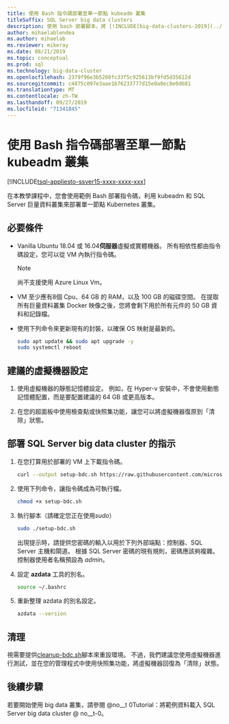```yaml
---
title: 使用 Bash 指令碼部署至單一節點 kubeadm 叢集
titleSuffix: SQL Server big data clusters
description: 使用 bash 部署腳本，將 [!INCLUDE[big-data-clusters-2019](../includes/ssbigdataclusters-ver15.md)] 部署至單一節點 kubeadm 叢集。
author: mihaelablendea
ms.author: mihaelab
ms.reviewer: mikeray
ms.date: 08/21/2019
ms.topic: conceptual
ms.prod: sql
ms.technology: big-data-cluster
ms.openlocfilehash: 2379f96e3b5288fc33f5c925613bf9fd5d35612d
ms.sourcegitcommit: c4875c097e3aae1b76233777d15e0a0ec8e0d681
ms.translationtype: MT
ms.contentlocale: zh-TW
ms.lasthandoff: 09/27/2019
ms.locfileid: "71341845"
---
```

# <a name="deploy-with-a-bash-script-to-a-single-node-kubeadm-cluster"></a>使用 Bash 指令碼部署至單一節點 kubeadm 叢集

[!INCLUDE[tsql-appliesto-ssver15-xxxx-xxxx-xxx](../includes/tsql-appliesto-ssver15-xxxx-xxxx-xxx.md)]

在本教學課程中，您會使用範例 Bash 部署指令碼，利用 kubeadm 和 SQL Server 巨量資料叢集來部署單一節點 Kubernetes 叢集。  

## <a name="prerequisites"></a>必要條件

- Vanilla Ubuntu 18.04 或 16.04**伺服器**虛擬或實體機器。 所有相依性都由指令碼設定，您可以從 VM 內執行指令碼。

  > [!NOTE]
  > 尚不支援使用 Azure Linux Vm。

- VM 至少應有8個 Cpu、64 GB 的 RAM，以及 100 GB 的磁碟空間。 在提取所有巨量資料叢集 Docker 映像之後，您將會剩下用於所有元件的 50 GB 資料和記錄檔。

- 使用下列命令來更新現有的封裝，以確保 OS 映射是最新的。

   ``` bash
   sudo apt update && sudo apt upgrade -y
   sudo systemctl reboot
   ```

## <a name="recommended-virtual-machine-settings"></a>建議的虛擬機器設定

1. 使用虛擬機器的靜態記憶體設定。 例如，在 Hyper-v 安裝中，不會使用動態記憶體配置，而是要配置建議的 64 GB 或更高版本。

1. 在您的超面板中使用檢查點或快照集功能，讓您可以將虛擬機器復原到「清除」狀態。


## <a name="instructions-to-deploy-sql-server-big-data-cluster"></a>部署 SQL Server big data cluster 的指示

1. 在您打算用於部署的 VM 上下載指令碼。

   ```bash
   curl --output setup-bdc.sh https://raw.githubusercontent.com/microsoft/sql-server-samples/master/samples/features/sql-big-data-cluster/deployment/kubeadm/ubuntu-single-node-vm/setup-bdc.sh
   ```

2. 使用下列命令，讓指令碼成為可執行檔。

   ```bash
   chmod +x setup-bdc.sh
   ```

3. 執行腳本（請確定您正在使用*sudo*）

   ```bash
   sudo ./setup-bdc.sh
   ```

   出現提示時，請提供您密碼的輸入以用於下列外部端點：控制器、SQL Server 主機和閘道。 根據 SQL Server 密碼的現有規則，密碼應該夠複雜。 控制器使用者名稱預設為 *admin*。

4. 設定 **azdata** 工具的別名。

   ```bash
   source ~/.bashrc
   ```

5. 重新整理 azdata 的別名設定。

   ```bash
   azdata --version
   ```

## <a name="cleanup"></a>清理

視需要提供[cleanup-bdc.sh](https://raw.githubusercontent.com/microsoft/sql-server-samples/master/samples/features/sql-big-data-cluster/deployment/kubeadm/ubuntu-single-node-vm/cleanup-bdc.sh)腳本來重設環境。 不過，我們建議您使用虛擬機器進行測試，並在您的管理程式中使用快照集功能，將虛擬機器回復為「清除」狀態。

## <a name="next-steps"></a>後續步驟

若要開始使用 big data 叢集，請參閱 @no__t 0Tutorial：將範例資料載入 SQL Server big data cluster @ no__t-0。
